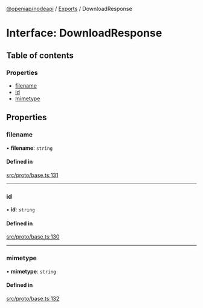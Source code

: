 [@openiap/nodeapi](../README.md) / [Exports](../modules.md) / DownloadResponse

# Interface: DownloadResponse

## Table of contents

### Properties

- [filename](DownloadResponse.md#filename)
- [id](DownloadResponse.md#id)
- [mimetype](DownloadResponse.md#mimetype)

## Properties

### filename

• **filename**: `string`

#### Defined in

[src/proto/base.ts:131](https://github.com/openiap/nodeapi/blob/a159861/src/proto/base.ts#L131)

___

### id

• **id**: `string`

#### Defined in

[src/proto/base.ts:130](https://github.com/openiap/nodeapi/blob/a159861/src/proto/base.ts#L130)

___

### mimetype

• **mimetype**: `string`

#### Defined in

[src/proto/base.ts:132](https://github.com/openiap/nodeapi/blob/a159861/src/proto/base.ts#L132)
